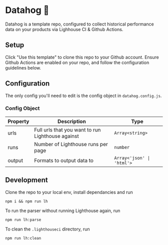 # Datahog 🐷
Datahog is a template repo, configured to collect historical performance data on your products via Lighhouse CI & Github Actions.

## Setup

Click "Use this template" to clone this repo to your Github account. Ensure Github Actions are enabled on your repo, and follow the configuration guidelines below.

## Configuration

The only config you'll need to edit is the config object in `datahog.config.js`.

### Config Object

| Property | Description                                       | Type                      |
|----------|---------------------------------------------------|---------------------------|
| urls     | Full urls that you want to run Lighthouse against | `Array<string>`           |
| runs     | Number of Lighthouse runs per page                | `number`                  |
| output   | Formats to output data to                         | `Array<'json' \| 'html'>` |

## Development

Clone the repo to your local env, install dependancies and run 

```shell
npm i && npm run lh
```

To run the parser without running Lighthouse again, run

```shell
npm run lh:parse
```

To clean the `.lighthouseci` directory, run

```shell
npm run lh:clean
```
